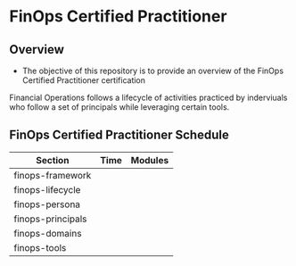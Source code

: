 # FinOps Certified Practitioner

## Overview
* The objective of this repository is to provide an overview of the FinOps Certified Practitioner certification

Financial Operations follows a lifecycle of activities practiced by inderviuals who follow a set of principals while leveraging certain tools.

## FinOps Certified Practitioner Schedule

| Section | Time | Modules |
| --- | --- | --- |
| finops-framework | | | 
| finops-lifecycle | | | 
| finops-persona | | | 
| finops-principals | | | 
| finops-domains | | | 
| finops-tools | | |

